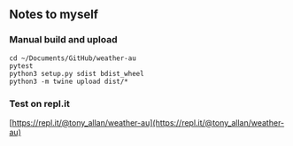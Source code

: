 ## Notes to myself

### Manual build and upload

```
cd ~/Documents/GitHub/weather-au
pytest
python3 setup.py sdist bdist_wheel
python3 -m twine upload dist/*
```

### Test on repl.it

[https://repl.it/@tony_allan/weather-au](https://repl.it/@tony_allan/weather-au)